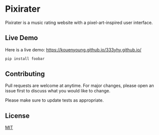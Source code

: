 # Pixirater

Pixirater is a music rating website with a pixel-art-inspired user interface.

## Live Demo

Here is a live demo: https://kouenyoung.github.io/333yhy.github.io/

```bash
pip install foobar
```

## Contributing
Pull requests are welcome at anytime. For major changes, please open an issue first to discuss what you would like to change.

Please make sure to update tests as appropriate.

## License
[MIT](https://choosealicense.com/licenses/mit/)

